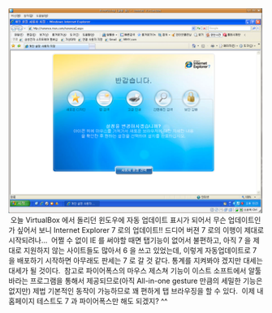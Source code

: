 <img src="IE7Start.png" width="500" height="404" />
 오늘 VirtualBox 에서 돌리던 윈도우에 자동 업데이트 표시가 되어서 무슨 업데이트인가 싶어서 보니 Internet Explorer 7 로의 업데이트!! 드디어 버젼 7 로의 이행이 제대로 시작되려나...
 어쩔 수 없이 IE 를 써야할 때면 탭기능이 없어서 불편하고, 아직 7 을 제대로 지원하지 않는 사이트들도 많아서 6 을 쓰고 있었는데, 이렇게 자동업데이트로 7 을 배포하기 시작하면 아무래도 판세는 7 로 갈 것 같다. 통계를 지켜봐야 겠지만 대세는 대세가 될 것이다.
 참고로 파이어폭스의 마우스 제스쳐 기능이 이스트 소프트에서 알툴바라는 프로그램을 통해서 제공되므로(아직 All-in-one gesture 만큼의 세밀한 기능은 없지만) 제법 기본적인 동작이 가능하므로 꽤 편하게 탭 브라우징을 할 수 있다.
 이제 내 홈페이지 테스트도 7 과 파이어폭스만 해도 되겠지? ^^

